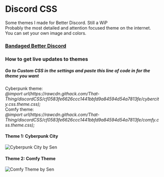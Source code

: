 # Discord CSS
Some themes I made for Better Discord. Still a WiP <br>
Probably the most detailed and attention focused theme on the internet. <br>
You can set your own image and colors. 
<h3><a href='https://rauenzi.github.io/BetterDiscordApp/'>Bandaged Better Discord</a></h3>

<h3>How to get live updates to themes</h3>
<h5>Go to Custom CSS in the settings and paste this line of code in for the theme you want</h5> 
Cyberpunk theme: <br>
<i> @import url(https://rawcdn.githack.com/That-Thing/discordCSS/cf0583fe6626ccc1441bbfd9a84594d54a7813fe/cybercity.css.theme.css); </i> <br>
Comfy theme: <br>
<i> @import url(https://rawcdn.githack.com/That-Thing/discordCSS/cf0583fe6626ccc1441bbfd9a84594d54a7813fe/comfy.css.theme.css); </i>
<h4>Theme 1: Cyberpunk City</h4>
<img src="https://files.catbox.moe/w07llk.png" alt="Cyberpunk City by Sen">
<br>
<h4>Theme 2: Comfy Theme</h4>
<img src="https://files.catbox.moe/shnr5w.png" alt="Comfy Theme by Sen">


